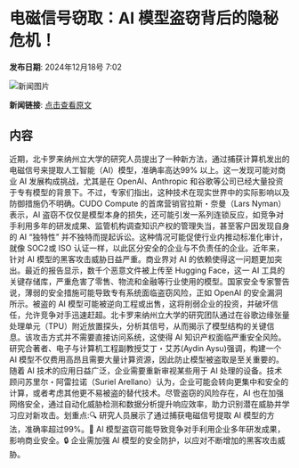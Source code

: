 # 电磁信号窃取：AI 模型盗窃背后的隐秘危机！

**发布日期**: 2024年12月18号 7:02

![新闻图片](https://pic.chinaz.com/picmap/201811151621141028_13.jpg)

**新闻链接**: [点击查看原文](https://www.aibase.com/zh/news/14074)

## 内容

近期，北卡罗来纳州立大学的研究人员提出了一种新方法，通过捕获计算机发出的电磁信号来提取人工智能（AI）模型，准确率高达99% 以上。这一发现可能对商业 AI 发展构成挑战，尤其是在 OpenAI、Anthropic 和谷歌等公司已经大量投资于专有模型的背景下。不过，专家们指出，这种技术在现实世界中的实际影响以及防御措施仍不明确。CUDO Compute 的首席营销官拉斯・奈曼（Lars Nyman）表示，AI 盗窃不仅仅是模型本身的损失，还可能引发一系列连锁反应，如竞争对手利用多年的研发成果、监管机构调查知识产权的管理失当，甚至客户因发现自身的 AI “独特性” 并不独特而提起诉讼。这种情况可能促使行业内推动标准化审计，就像 SOC2或 ISO 认证一样，以此区分安全的企业与不负责任的企业。近年来，针对 AI 模型的黑客攻击威胁日益严重。商业界对 AI 的依赖使得这一问题更加突出。最近的报告显示，数千个恶意文件被上传至 Hugging Face，这一 AI 工具的关键存储库，严重危害了零售、物流和金融等行业使用的模型。国家安全专家警告说，薄弱的安全措施可能导致专有系统面临盗窃风险，正如 OpenAI 的安全漏洞所示。被盗的 AI 模型可能被逆向工程或出售，这将削弱企业的投资，并破坏信任，允许竞争对手迅速赶超。北卡罗来纳州立大学的研究团队通过在谷歌边缘张量处理单元（TPU）附近放置探头，分析其信号，从而揭示了模型结构的关键信息。该攻击方式并不需要直接访问系统，这使得 AI 知识产权面临严重安全风险。研究合著者、电子与计算机工程副教授艾丁・艾苏(Aydin Aysu)强调，构建一个 AI 模型不仅费用高昂且需要大量计算资源，因此防止模型被盗取是至关重要的。随着 AI 技术的应用日益广泛，企业需要重新审视某些用于 AI 处理的设备。技术顾问苏里尔・阿雷拉诺（Suriel Arellano）认为，企业可能会转向更集中和安全的计算，或者考虑其他更不易被盗的替代技术。尽管盗窃的风险存在，AI 也在加强网络安全，通过自动化威胁检测和数据分析提升响应效率，助力识别潜在威胁并学习应对新攻击。划重点:🔍 研究人员展示了通过捕获电磁信号提取 AI 模型的方法，准确率超过99%。💼 AI 模型盗窃可能导致竞争对手利用企业多年研发成果，影响商业安全。🔒 企业需加强 AI 模型的安全防护，以应对不断增加的黑客攻击威胁。
